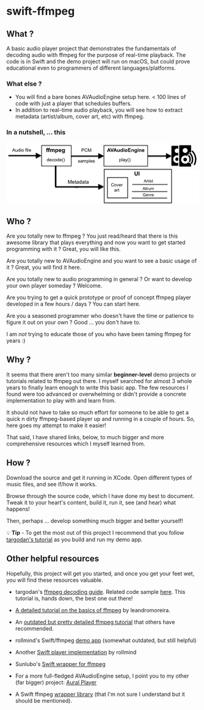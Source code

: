 # swift-ffmpeg

## What ?

A basic audio player project that demonstrates the fundamentals of decoding audio with ffmpeg for the purpose of real-time playback. The code is in Swift 
and the demo project will run on macOS, but could prove educational even to programmers of different languages/platforms.

### What else ?

* You will find a bare bones AVAudioEngine setup here. < 100 lines of code with just a player that schedules buffers.
* In addition to real-time audio playback, you will see how to extract metadata (artist/album, cover art, etc) with ffmpeg.

### In a nutshell, ... this
![High level component diagram](/basicFFmpegPlayer.png?raw=true)

## Who ?

Are you totally new to ffmpeg ? You just read/heard that there is this awesome library that plays everything and now you want to get started programming with it ? Great, you will like this.

Are you totally new to AVAudioEngine and you want to see a basic usage of it ? Great, you will find it here.

Are you totally new to audio programming in general ? Or want to develop your own player someday ? Welcome.

Are you trying to get a quick prototype or proof of concept ffmpeg player developed in a few hours / days ? You can start here.

Are you a seasoned programmer who doesn't have the time or patience to figure it out on your own ? Good ... you don't have to.

I am *not* trying to educate those of you who have been taming ffmpeg for years :)

## Why ?

It seems that there aren't too many similar **beginner-level** demo projects or tutorials related to ffmpeg out there. I myself searched for almost 3 whole years to finally learn enough to write this basic app. The few resources I found were too advanced or overwhelming or didn't provide a concrete implementation to play with and learn from.

It should not have to take so much effort for someone to be able to get a quick n dirty ffmpeg-based player up and running in a couple of hours. So, here goes my attempt to make it easier!

That said, I have shared links, below, to much bigger and more comprehensive resources which I myself learned from.

## How ?

Download the source and get it running in XCode. Open different types of music files, and see if/how it works.

Browse through the source code, which I have done my best to document. Tweak it to your heart's content, build it, run it, see (and hear) what happens!

Then, perhaps ... develop something much bigger and better yourself!

💡 **Tip** - To get the most out of this project I recommend that you follow [targodan's tutorial](https://steemit.com/programming/@targodan/decoding-audio-files-with-ffmpeg) as you build and run my demo app.

## Other helpful resources

Hopefully, this project will get you started, and once you get your feet wet, you will find these resources valuable.

* targodan's [ffmpeg decoding guide](https://steemit.com/programming/@targodan/decoding-audio-files-with-ffmpeg). Related code sample [here](https://gist.github.com/targodan/8cef8f2b682a30055aa7937060cd94b7). This tutorial is, hands down, the best one out there!

* [A detailed tutorial on the basics of ffmpeg](https://github.com/leandromoreira/ffmpeg-libav-tutorial) by leandromoreira.

* An [outdated but pretty detailed ffmpeg tutorial](https://dranger.com/ffmpeg/tutorial01.html) that others have recommended.

* rollmind's Swift/ffmpeg [demo app](https://github.com/rollmind/ffmpeg-swift-tutorial/tree/master/tutorial/tutorial) (somewhat outdated, but still helpful)

* Another [Swift player implementation](https://github.com/rollmind/SweetPlayer) by rollmind

* Sunlubo's [Swift wrapper for ffmpeg](https://github.com/sunlubo/SwiftFFmpeg)

* For a more full-fledged AVAudioEngine setup, I point you to my other (far bigger) project: [Aural Player](https://github.com/maculateConception/aural-player)

* A Swift ffmpeg [wrapper library](https://github.com/FFMS/ffms2) (that I'm not sure I understand but it should be mentioned).
